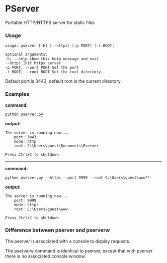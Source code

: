 # PServer
Portable HTTP/HTTPS server for static files

### Usage

```
usage: pserver [-h] [--https] [-p PORT] [-r ROOT]
 
optional arguments:
-h, --help show this help message and exit
--https Init https server
-p PORT, --port PORT Set the port
-r ROOT, --root ROOT Set the root directory
```

Default port is 3443, default root is the current directory.

### Examples


**command:**
```
python pserver.py
```

**output:**
```
The server is running now...
    port: 3443
    mode: http
    root: C:\Users\guest\Documents\Pserver

Press Ctrl+C to shutdown
```
---

**command:**
```
python pserver.py --https --port 9999 --root C:\Users\guest\www**
```

**output:**
```
The server is running now...
    port: 9999
    mode: https
    root: C:\Users\guest\www

Press Ctrl+C to shutdown
```

### Difference between pserver and pserverw
The pserver is associated with a console to display requests.

The pserverw command is identical to pserver, except that with pserver there is no associated console window.
